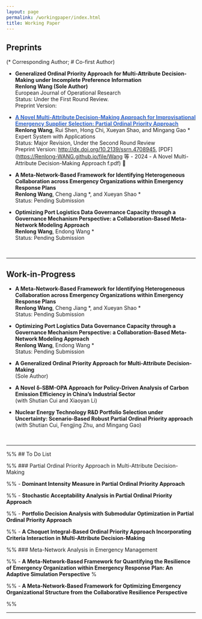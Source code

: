 ```yaml
---
layout: page
permalink: /workingpaper/index.html
title: Working Paper
---
```




## Preprints
(* Corresponding Author; # Co-first Author)
<br>

- **Generalized Ordinal Priority Approach for Multi-Attribute Decision-Making under Incomplete Preference Information** <br> **Renlong Wang (Sole Author)** <br> European Journal of Operational Research <br>Status: Under the First Round Review. <br>Preprint Version:

- **[<font color='#3366CC'>A Novel Multi-Attribute Decision-Making Approach for Improvisational Emergency Supplier Selection: Partial Ordinal Priority Approach</font>](http://dx.doi.org/10.2139/ssrn.4708945)** <br>**Renlong Wang**, Rui Shen, Hong Chi, Xueyan Shao, and Mingang Gao *<br>Expert System with Applications <br>Status: Major Revision, Under the Second Round Review <br>Preprint Version: http://dx.doi.org/10.2139/ssrn.4708945, [PDF](https://Renlong-WANG.github.io/file/Wang 等 - 2024 - A Novel Multi-Attribute Decision-Making Approach f.pdf) 🔗

- **A Meta-Network-Based Framework for Identifying Heterogeneous Collaboration across Emergency Organizations within Emergency Response Plans** <br>**Renlong Wang**, Cheng Jiang *, and Xueyan Shao * <br>Status: Pending Submission

- **Optimizing Port Logistics Data Governance Capacity through a Governance Mechanism Perspective: a Collaboration-Based Meta-Network Modeling Approach** <br>**Renlong Wang**, Endong Wang * <br>Status: Pending Submission

  <br>

---

## Work-in-Progress

- **A Meta-Network-Based Framework for Identifying Heterogeneous Collaboration across Emergency Organizations within Emergency Response Plans** <br>**Renlong Wang**, Cheng Jiang *, and Xueyan Shao * <br>Status: Pending Submission

- **Optimizing Port Logistics Data Governance Capacity through a Governance Mechanism Perspective: a Collaboration-Based Meta-Network Modeling Approach** <br>**Renlong Wang**, Endong Wang * <br>Status: Pending Submission

- **A Generalized Ordinal Priority Approach for Multi-Attribute Decision-Making** <br> (Sole Author)

- **A Novel δ-SBM-OPA Approach for Policy-Driven Analysis of Carbon Emission Efficiency in China’s Industrial Sector** <br> (with Shutian Cui and Xiaoyan Li)

- **Nuclear Energy Technology R&D Portfolio Selection under Uncertainty: Scenario-Based Robust Partial Ordinal Priority approach** <br> (with Shutian Cui, Fengjing Zhu, and Mingang Gao)

  <br>

---

%% ## To Do List

%% ### Partial Ordinal Priority Approach in Multi-Attribute Decision-Making

%% - **Dominant Intensity Measure in Partial Ordinal Priority Approach** <br>

%% - **Stochastic Acceptability Analysis in Partial Ordinal Priority Approach**<br>

%% - **Portfolio Decision Analysis with Submodular Optimization in Partial Ordinal Priority Approach** <br>

%% - **A Choquet Integral-Based Ordinal Priority Approach Incorporating Criteria Interaction in Multi-Attribute Decision-Making** <br>

%% ### Meta-Network Analysis in Emergency Management

%% - **A Meta-Network-Based Framework for Quantifying the Resilience of Emergency Organization within Emergency Response Plan: An Adaptive Simulation Perspective** % <br>

%% - **A Meta-Network-Based Framework for Optimizing Emergency Organizational Structure from the Collaborative Resilience Perspective** <br>

%%   <br>

---
